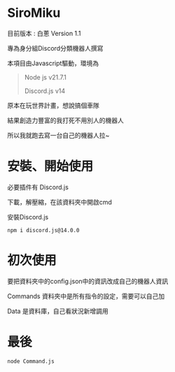 # SiroMiku
目前版本 : 白蔥 Version 1.1

專為身分組Discord分類機器人撰寫

本項目由Javascript驅動，環境為
> Node js v21.7.1
> 
> Discord.js v14

原本在玩世界計畫，想說搞個車隊

結果創造力豐富的我打死不用別人的機器人

所以我就跑去寫一台自己的機器人拉~

# 安裝、開始使用
必要插件有 Discord.js

下載，解壓縮，在該資料夾中開啟cmd

安裝Discord.js
```
npm i discord.js@14.0.0
```

# 初次使用
要把資料夾中的config.json中的資訊改成自己的機器人資訊

Commands 資料夾中是所有指令的設定，需要可以自己加

Data 是資料庫，自己看狀況新增調用

# 最後
```
node Command.js
```
